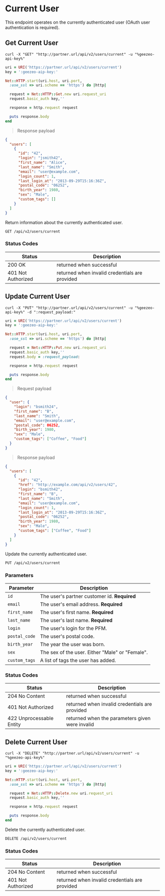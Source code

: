 # Current User

This endpoint operates on the currently authenticated user (OAuth user authentication is required).

## Get Current User

```shell
curl -X "GET" "http://partner.url/api/v2/users/current" -u "%geezeo-api-key%"
```

```ruby
uri = URI('https://partner.url/api/v2/users/current')
key = ':geezeo-aip-key:'

Net::HTTP.start(uri.host, uri.port,
  :use_ssl => uri.scheme == 'https') do |http|

  request = Net::HTTP::Get.new uri.request_uri
  request.basic_auth key,''

  response = http.request request

  puts response.body
end
```

> Response payload

```json
{
  "users": [
    {
      "id": "42",
      "login": "jsmith42",
      "first_name": "Alice",
      "last_name": "Smith",
      "email": "user@example.com",
      "login_count": 1,
      "last_login_at": "2013-09-29T15:16:36Z",
      "postal_code": "06252",
      "birth_year": 1980,
      "sex": "Male",
      "custom_tags": []
    }
  ]
}
```

Return information about the currently authenticated user.

`GET /api/v2/users/current`


### Status Codes

| Status | Description |
|--------|-------------|
| 200 OK | returned when successful |
| 401 Not Authorized | returned when invalid credentials are provided |


## Update Current User

```shell
curl -X "PUT" "http://partner.url/api/v2/users/current" -u "%geezeo-api-key%" -d ":request_payload:"
```

```ruby
uri = URI('https://partner.url/api/v2/users/current')
key = ':geezeo-aip-key:'

Net::HTTP.start(uri.host, uri.port,
  :use_ssl => uri.scheme == 'https') do |http|

  request = Net::HTTP::Put.new uri.request_uri
  request.basic_auth key,''
  request.body = :request_payload:

  response = http.request request

  puts response.body
end

```

> Request payload

```json
{
  "user": {
    "login": "bsmith24",
    "first_name": "B",
    "last_name": "Smith",
    "email": "user@example.com",
    "postal_code": 06252,
    "birth_year": 1980,
    "sex": "Male",
    "custom_tags": ["Coffee", "Food"]
  }
}
```

> Response payload

```json
{
  "users": [
    {
      "id": "42",
      "href": "http://example.com/api/v2/users/42",
      "login": "bsmith42",
      "first_name": "B",
      "last_name": "Smith",
      "email": "user@example.com",
      "login_count": 1,
      "last_login_at": "2013-09-29T15:16:36Z",
      "postal_code": "06252",
      "birth_year": 1980,
      "sex": "Male",
      "custom_tags": ["Coffee", "Food"]
    }
  ]
}
```

Update the currently authenticated user.

`PUT /api/v2/users/current`


### Parameters

| Parameter | Description |
|-----------|-------------|
| `id` | The user's partner customer id. __Required__ |
| `email` | The user's email address. __Required__ |
| `first_name` | The user's first name. __Required__ |
| `last_name` | The user's last name. __Required__ |
| `login` | The user's login for the PFM. |
| `postal_code` | The user's postal code. |
| `birth_year` | The year the user was born. |
| `sex` | The sex of the user. Either "Male" or "Female". |
| `custom_tags` | A list of tags the user has added. |


### Status Codes

| Status | Description |
|--------|-------------|
| 204 No Content | returned when successful |
| 401 Not Authorized | returned when invalid credentials are provided |
| 422 Unprocessable Entity | returned when the parameters given were invalid |


## Delete Current User

```shell
curl -X "DELETE" "http://partner.url/api/v2/users/current" -u "%geezeo-api-key%" 
```

```ruby
uri = URI('https://partner.url/api/v2/users/current')
key = ':geezeo-aip-key:'

Net::HTTP.start(uri.host, uri.port,
  :use_ssl => uri.scheme == 'https') do |http|

  request = Net::HTTP::Delete.new uri.request_uri
  request.basic_auth key,''

  response = http.request request

  puts response.body
end

```

Delete the currently authenticated user.

`DELETE /api/v2/users/current`

### Status Codes

| Status | Description |
|--------|-------------|
| 204 No Content | returned when successful |
| 401 Not Authorized | returned when invalid credentials are provided |
